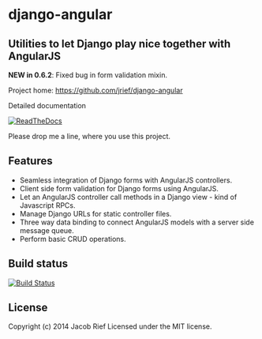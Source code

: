 django-angular
==============

Utilities to let Django play nice together with AngularJS
---------------------------------------------------------

**NEW in 0.6.2**: Fixed bug in form validation mixin.

Project home: https://github.com/jrief/django-angular

Detailed documentation

[![ReadTheDocs](https://raw.github.com/jrief/django-angular/master/docs/_static/badge-rtd.png)](http://django-angular.readthedocs.org/)

Please drop me a line, where you use this project.

Features
--------
* Seamless integration of Django forms with AngularJS controllers.
* Client side form validation for Django forms using AngularJS.
* Let an AngularJS controller call methods in a Django view - kind of Javascript RPCs.
* Manage Django URLs for static controller files.
* Three way data binding to connect AngularJS models with a server side message queue.
* Perform basic CRUD operations.

Build status
------------
[![Build Status](https://travis-ci.org/jrief/django-angular.png?branch=master)](https://travis-ci.org/jrief/django-angular)

License
-------
Copyright (c) 2014 Jacob Rief
Licensed under the MIT license.
